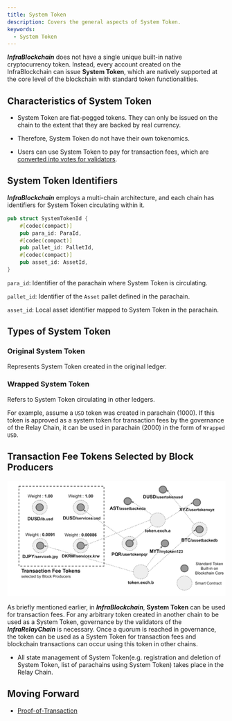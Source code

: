 ```yaml
---
title: System Token
description: Covers the general aspects of System Token.
keywords:
  - System Token
---
```


**_InfraBlockchain_** does not have a single unique built-in native cryptocurrency token. Instead, every account created on the InfraBlockchain can issue **System Token**, which are natively supported at the core level of the blockchain with standard token functionalities.

## Characteristics of System Token

- System Token are fiat-pegged tokens. They can only be issued on the chain to the extent that they are backed by real currency.

- Therefore, System Token do not have their own tokenomics.

- Users can use System Token to pay for transaction fees, which are [converted into votes for validators](./proof-of-transaction.md).

## System Token Identifiers

**_InfraBlockchain_** employs a multi-chain architecture, and each chain has identifiers for System Token circulating within it.

```rust
pub struct SystemTokenId {
	#[codec(compact)]
	pub para_id: ParaId,
	#[codec(compact)]
	pub pallet_id: PalletId,
	#[codec(compact)]
	pub asset_id: AssetId,
}
```

`para_id`: Identifier of the parachain where System Token is circulating.

`pallet_id`: Identifier of the `Asset` pallet defined in the parachain.

`asset_id`: Local asset identifier mapped to System Token in the parachain.

## Types of System Token

### Original System Token

Represents System Token created in the original ledger.

### Wrapped System Token

Refers to System Token circulating in other ledgers.

For example, assume a `USD` token was created in parachain (1000). If this token is approved as a system token for transaction fees by the governance of the Relay Chain, it can be used in parachain (2000) in the form of `Wrapped USD`.

## Transaction Fee Tokens Selected by Block Producers

![Managing System Token](/media/images/docs/infrablockchain/learn/protocol/system-token.png)

As briefly mentioned earlier, in **_InfraBlockchain_**, **System Token** can be used for transaction fees. For any arbitrary token created in another chain to be used as a System Token, governance by the validators of the **_InfraRelayChain_** is necessary. Once a quorum is reached in governance, the token can be used as a System Token for transaction fees and blockchain transactions can occur using this token in other chains.

- All state management of System Token(e.g. registration and deletion of System Token, list of parachains using System Token) takes place in the Relay Chain.

## Moving Forward

- [Proof-of-Transaction](./proof-of-transaction.md)
